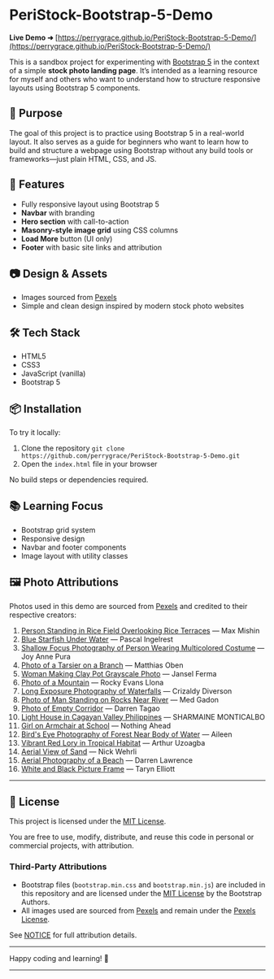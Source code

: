 # PeriStock-Bootstrap-5-Demo

**Live Demo ➜** [https://perrygrace.github.io/PeriStock-Bootstrap-5-Demo/](https://perrygrace.github.io/PeriStock-Bootstrap-5-Demo/)

This is a sandbox project for experimenting with [Bootstrap 5](https://getbootstrap.com/) in the context of a simple **stock photo landing page**. It’s intended as a learning resource for myself and others who want to understand how to structure responsive layouts using Bootstrap 5 components.

## 🌟 Purpose

The goal of this project is to practice using Bootstrap 5 in a real-world layout. It also serves as a guide for beginners who want to learn how to build and structure a webpage using Bootstrap without any build tools or frameworks—just plain HTML, CSS, and JS.

## 🚀 Features

* Fully responsive layout using Bootstrap 5
* **Navbar** with branding
* **Hero section** with call-to-action
* **Masonry-style image grid** using CSS columns
* **Load More** button (UI only)
* **Footer** with basic site links and attribution

## 📷 Design & Assets

* Images sourced from [Pexels](https://pexels.com)
* Simple and clean design inspired by modern stock photo websites

## 🛠 Tech Stack

* HTML5
* CSS3
* JavaScript (vanilla)
* Bootstrap 5

## 📦 Installation

To try it locally:

1. Clone the repository
   `git clone https://github.com/perrygrace/PeriStock-Bootstrap-5-Demo.git`
2. Open the `index.html` file in your browser

No build steps or dependencies required.

## 📚 Learning Focus

* Bootstrap grid system
* Responsive design
* Navbar and footer components
* Image layout with utility classes

## 🖼️ Photo Attributions

Photos used in this demo are sourced from [Pexels](https://pexels.com) and credited to their respective creators:

1. [Person Standing in Rice Field Overlooking Rice Terraces](https://www.pexels.com/photo/person-standing-in-rice-field-overlooking-rice-terraces-10152767/) — Max Mishin
2. [Blue Starfish Under Water](https://www.pexels.com/photo/blue-starfish-under-water-10422028/) — Pascal Ingelrest
3. [Shallow Focus Photography of Person Wearing Multicolored Costume](https://www.pexels.com/photo/shallow-focus-photography-of-person-wearing-multicolored-costume-1186116/) — Joy Anne Pura
4. [Photo of a Tarsier on a Branch](https://www.pexels.com/photo/photo-of-a-tarsier-on-a-branch-12246423/) — Matthias Oben
5. [Woman Making Clay Pot Grayscale Photo](https://www.pexels.com/photo/woman-making-clay-pot-grayscale-photo-1619602/) — Jansel Ferma
6. [Photo of a Mountain](https://www.pexels.com/photo/photo-of-a-mountain-1799669/) — Rocky Evans Llona
7. [Long Exposure Photography of Waterfalls](https://www.pexels.com/photo/long-exposure-photography-of-waterfalls-2407265/) — Crizaldy Diverson
8. [Photo of Man Standing on Rocks Near River](https://www.pexels.com/photo/photo-of-man-standing-on-rocks-near-river-2425794/) — Med Gadon
9. [Photo of Empty Corridor](https://www.pexels.com/photo/photo-of-empty-corridor-2928890/) — Darren Tagao
10. [Light House in Cagayan Valley Philippines](https://www.pexels.com/photo/scenic-lighthouse-in-cagayan-valley-philippines-29682460/) — SHARMAINE MONTICALBO
11. [Girl on Armchair at School](https://www.pexels.com/photo/girl-on-armchair-at-school-3205071/) — Nothing Ahead
12. [Bird's Eye Photography of Forest Near Body of Water](https://www.pexels.com/photo/bird-s-eye-photography-of-forest-near-body-of-water-3266124/) — Aileen
13. [Vibrant Red Lory in Tropical Habitat](https://www.pexels.com/photo/vibrant-red-lory-in-tropical-habitat-32943929/) — Arthur Uzoagba
14. [Aerial View of Sand](https://www.pexels.com/photo/aerial-view-of-sand-3375116/) — Nick Wehrli
15. [Aerial Photography of a Beach](https://www.pexels.com/photo/aerial-photography-of-a-beach-4144736/) — Darren Lawrence
16. [White and Black Picture Frame](https://www.pexels.com/photo/white-and-black-picture-frame-4340919/) — Taryn Elliott
    
---

## 📄 License

This project is licensed under the [MIT License](./LICENSE).

You are free to use, modify, distribute, and reuse this code in personal or commercial projects, with attribution.

### Third-Party Attributions

- Bootstrap files (`bootstrap.min.css` and `bootstrap.min.js`) are included in this repository and are licensed under the [MIT License](https://github.com/twbs/bootstrap/blob/main/LICENSE) by the Bootstrap Authors.
- All images used are sourced from [Pexels](https://www.pexels.com) and remain under the [Pexels License](https://www.pexels.com/license/).

See [NOTICE](./NOTICE) for full attribution details.

---

Happy coding and learning! 🎉

---
